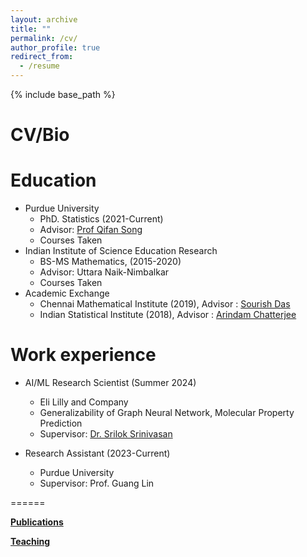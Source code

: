 ```yaml
---
layout: archive
title: ""
permalink: /cv/
author_profile: true
redirect_from:
  - /resume
---
```


{% include base_path %}
# <i class="fa fa-fw fa-briefcase "></i> CV/Bio

Education
======
* Purdue University
  * PhD. Statistics (2021-Current)
  * Advisor: [Prof Qifan Song](https://www.stat.purdue.edu/people/faculty/qfsong.html)
  * Courses Taken
* Indian Institute of Science Education Research
  * BS-MS Mathematics, (2015-2020)
  * Advisor:  Uttara Naik-Nimbalkar
  * Courses Taken
* Academic Exchange
  * Chennai Mathematical Institute (2019), Advisor : [Sourish Das](https://www.cmi.ac.in/~sourish/index.html) 
  * Indian Statistical Institute (2018), Advisor : [Arindam Chatterjee](https://isi.irins.org/profile/122632)

Work experience
======
* AI/ML Research Scientist (Summer 2024)
  * Eli Lilly and Company
  * Generalizability of Graph Neural Network, Molecular Property Prediction 
  * Supervisor: [Dr. Srilok Srinivasan](https://www.linkedin.com/in/srilok-srinivasan/)

* Research Assistant (2023-Current)
  * Purdue University
  * Supervisor: Prof. Guang Lin
    
======

[**Publications**](https://rhaldarpurdue.github.io/publications/)

[**Teaching**](https://rhaldarpurdue.github.io/teaching/)






